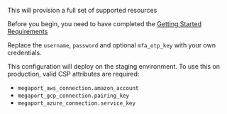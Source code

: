 This will provision a full set of supported resources 

Before you begin, you need to have completed the [Getting Started Requirements](https://registry.terraform.io/providers/megaport/megaport/latest/docs/guides/gettingstarted)  

Replace the `username`, `password` and optional `mfa_otp_key` with your own credentials.

This configuration will deploy on the staging environment. To use this on production, valid CSP attributes are required:
+ `megaport_aws_connection.amazon_account`
+ `megaport_gcp_connection.pairing_key`
+ `megaport_azure_connection.service_key`
